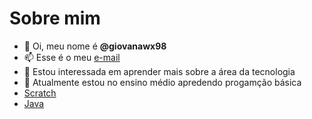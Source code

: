 # Sobre mim
- 👋 Oi, meu nome é **@giovanawx98**
- 📫 Esse é o meu [e-mail](giovana.bellisario@escola.pr.gov.br)
- 👀 Estou interessada em aprender mais sobre a área da tecnologia
- 🌱 Atualmente estou no ensino médio apredendo progamção básica
- [Scratch]()
- [Java](https://editor.p5js.org/giovana.bellisario/full/QuWG69HpR)
